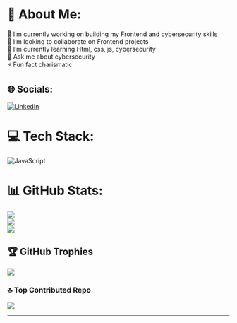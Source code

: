 # 💫 About Me:
🔭 I’m currently working on building my Frontend and cybersecurity skills<br>👯 I’m looking to collaborate on Frontend projects<br>🌱 I’m currently learning Html, css, js, cybersecurity<br>💬 Ask me about cybersecurity<br>⚡ Fun fact charismatic


## 🌐 Socials:
[![LinkedIn](https://img.shields.io/badge/LinkedIn-%230077B5.svg?logo=linkedin&logoColor=white)](https://linkedin.com/in/peris-ann) 

# 💻 Tech Stack:
![JavaScript](https://img.shields.io/badge/javascript-%23323330.svg?style=for-the-badge&logo=javascript&logoColor=%23F7DF1E)
# 📊 GitHub Stats:
![](https://github-readme-stats.vercel.app/api?username=perisann&theme=dark&hide_border=false&include_all_commits=false&count_private=false)<br/>
![](https://nirzak-streak-stats.vercel.app/?user=perisann&theme=dark&hide_border=false)<br/>
![](https://github-readme-stats.vercel.app/api/top-langs/?username=perisann&theme=dark&hide_border=false&include_all_commits=false&count_private=false&layout=compact)

## 🏆 GitHub Trophies
![](https://github-profile-trophy.vercel.app/?username=perisann&theme=radical&no-frame=false&no-bg=true&margin-w=4)

### 🔝 Top Contributed Repo
![](https://github-contributor-stats.vercel.app/api?username=perisann&limit=5&theme=dark&combine_all_yearly_contributions=true)

---
